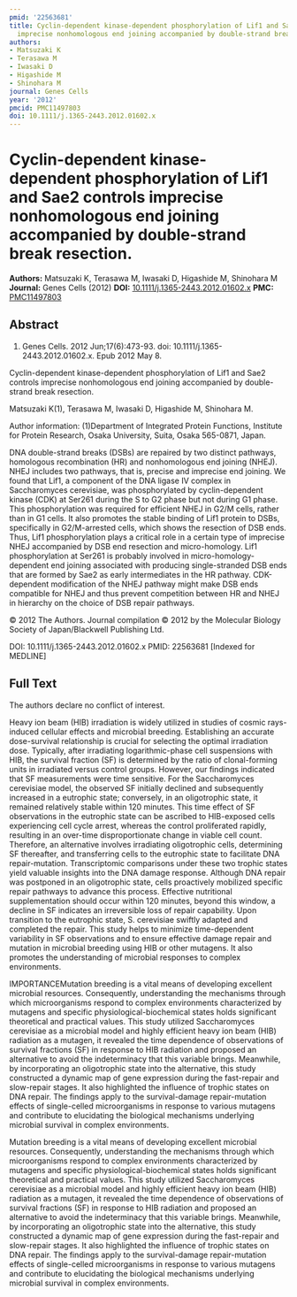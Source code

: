 ```yaml
---
pmid: '22563681'
title: Cyclin-dependent kinase-dependent phosphorylation of Lif1 and Sae2 controls
  imprecise nonhomologous end joining accompanied by double-strand break resection.
authors:
- Matsuzaki K
- Terasawa M
- Iwasaki D
- Higashide M
- Shinohara M
journal: Genes Cells
year: '2012'
pmcid: PMC11497803
doi: 10.1111/j.1365-2443.2012.01602.x
---
```


# Cyclin-dependent kinase-dependent phosphorylation of Lif1 and Sae2 controls imprecise nonhomologous end joining accompanied by double-strand break resection.
**Authors:** Matsuzaki K, Terasawa M, Iwasaki D, Higashide M, Shinohara M
**Journal:** Genes Cells (2012)
**DOI:** [10.1111/j.1365-2443.2012.01602.x](https://doi.org/10.1111/j.1365-2443.2012.01602.x)
**PMC:** [PMC11497803](https://www.ncbi.nlm.nih.gov/pmc/articles/PMC11497803/)

## Abstract

1. Genes Cells. 2012 Jun;17(6):473-93. doi: 10.1111/j.1365-2443.2012.01602.x.
Epub  2012 May 8.

Cyclin-dependent kinase-dependent phosphorylation of Lif1 and Sae2 controls 
imprecise nonhomologous end joining accompanied by double-strand break 
resection.

Matsuzaki K(1), Terasawa M, Iwasaki D, Higashide M, Shinohara M.

Author information:
(1)Department of Integrated Protein Functions, Institute for Protein Research, 
Osaka University, Suita, Osaka 565-0871, Japan.

DNA double-strand breaks (DSBs) are repaired by two distinct pathways, 
homologous recombination (HR) and nonhomologous end joining (NHEJ). NHEJ 
includes two pathways, that is, precise and imprecise end joining. We found that 
Lif1, a component of the DNA ligase IV complex in Saccharomyces cerevisiae, was 
phosphorylated by cyclin-dependent kinase (CDK) at Ser261 during the S to G2 
phase but not during G1 phase. This phosphorylation was required for efficient 
NHEJ in G2/M cells, rather than in G1 cells. It also promotes the stable binding 
of Lif1 protein to DSBs, specifically in G2/M-arrested cells, which shows the 
resection of DSB ends. Thus, Lif1 phosphorylation plays a critical role in a 
certain type of imprecise NHEJ accompanied by DSB end resection and 
micro-homology. Lif1 phosphorylation at Ser261 is probably involved in 
micro-homology-dependent end joining associated with producing single-stranded 
DSB ends that are formed by Sae2 as early intermediates in the HR pathway. 
CDK-dependent modification of the NHEJ pathway might make DSB ends compatible 
for NHEJ and thus prevent competition between HR and NHEJ in hierarchy on the 
choice of DSB repair pathways.

© 2012 The Authors. Journal compilation © 2012 by the Molecular Biology Society 
of Japan/Blackwell Publishing Ltd.

DOI: 10.1111/j.1365-2443.2012.01602.x
PMID: 22563681 [Indexed for MEDLINE]

## Full Text

The authors declare no conflict of interest.

Heavy ion beam (HIB) irradiation is widely utilized in studies of cosmic rays-induced cellular effects and microbial breeding. Establishing an accurate dose-survival relationship is crucial for selecting the optimal irradiation dose. Typically, after irradiating logarithmic-phase cell suspensions with HIB, the survival fraction (SF) is determined by the ratio of clonal-forming units in irradiated versus control groups. However, our findings indicated that SF measurements were time sensitive. For the Saccharomyces cerevisiae model, the observed SF initially declined and subsequently increased in a eutrophic state; conversely, in an oligotrophic state, it remained relatively stable within 120 minutes. This time effect of SF observations in the eutrophic state can be ascribed to HIB-exposed cells experiencing cell cycle arrest, whereas the control proliferated rapidly, resulting in an over-time disproportionate change in viable cell count. Therefore, an alternative involves irradiating oligotrophic cells, determining SF thereafter, and transferring cells to the eutrophic state to facilitate DNA repair-mutation. Transcriptomic comparisons under these two trophic states yield valuable insights into the DNA damage response. Although DNA repair was postponed in an oligotrophic state, cells proactively mobilized specific repair pathways to advance this process. Effective nutritional supplementation should occur within 120 minutes, beyond this window, a decline in SF indicates an irreversible loss of repair capability. Upon transition to the eutrophic state, S. cerevisiae swiftly adapted and completed the repair. This study helps to minimize time-dependent variability in SF observations and to ensure effective damage repair and mutation in microbial breeding using HIB or other mutagens. It also promotes the understanding of microbial responses to complex environments.

IMPORTANCEMutation breeding is a vital means of developing excellent microbial resources. Consequently, understanding the mechanisms through which microorganisms respond to complex environments characterized by mutagens and specific physiological-biochemical states holds significant theoretical and practical values. This study utilized Saccharomyces cerevisiae as a microbial model and highly efficient heavy ion beam (HIB) radiation as a mutagen, it revealed the time dependence of observations of survival fractions (SF) in response to HIB radiation and proposed an alternative to avoid the indeterminacy that this variable brings. Meanwhile, by incorporating an oligotrophic state into the alternative, this study constructed a dynamic map of gene expression during the fast-repair and slow-repair stages. It also highlighted the influence of trophic states on DNA repair. The findings apply to the survival-damage repair-mutation effects of single-celled microorganisms in response to various mutagens and contribute to elucidating the biological mechanisms underlying microbial survival in complex environments.

Mutation breeding is a vital means of developing excellent microbial resources. Consequently, understanding the mechanisms through which microorganisms respond to complex environments characterized by mutagens and specific physiological-biochemical states holds significant theoretical and practical values. This study utilized Saccharomyces cerevisiae as a microbial model and highly efficient heavy ion beam (HIB) radiation as a mutagen, it revealed the time dependence of observations of survival fractions (SF) in response to HIB radiation and proposed an alternative to avoid the indeterminacy that this variable brings. Meanwhile, by incorporating an oligotrophic state into the alternative, this study constructed a dynamic map of gene expression during the fast-repair and slow-repair stages. It also highlighted the influence of trophic states on DNA repair. The findings apply to the survival-damage repair-mutation effects of single-celled microorganisms in response to various mutagens and contribute to elucidating the biological mechanisms underlying microbial survival in complex environments.
